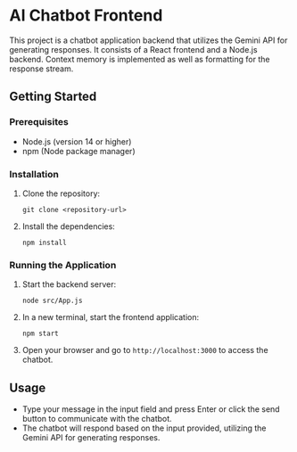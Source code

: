 # AI Chatbot Frontend

This project is a chatbot application backend that utilizes the Gemini API for generating responses. It consists of a React frontend and a Node.js backend.
Context memory is implemented as well as formatting for the response stream.

## Getting Started

### Prerequisites

- Node.js (version 14 or higher)
- npm (Node package manager)

### Installation

1. Clone the repository:
   ```
   git clone <repository-url>
   ```

2. Install the dependencies:
   ```
   npm install
   ```
### Running the Application

1. Start the backend server:
   ```
   node src/App.js
   ```

2. In a new terminal, start the frontend application:
   ```
   npm start
   ```

3. Open your browser and go to `http://localhost:3000` to access the chatbot.

## Usage

- Type your message in the input field and press Enter or click the send button to communicate with the chatbot.
- The chatbot will respond based on the input provided, utilizing the Gemini API for generating responses.




